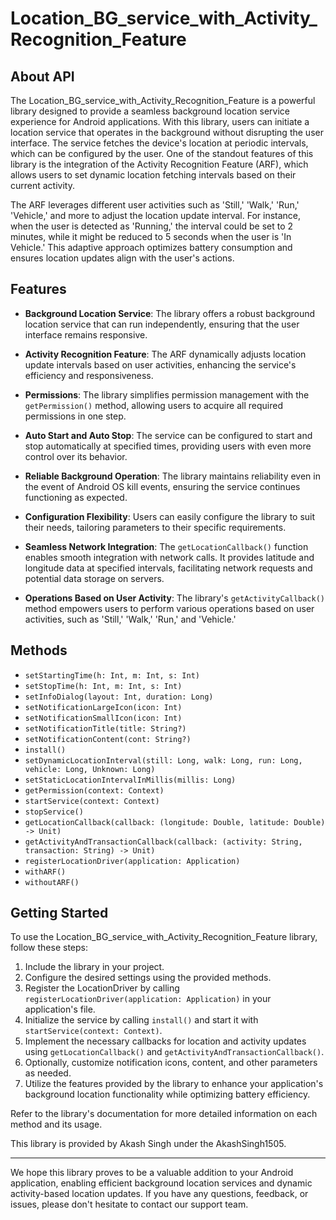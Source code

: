 # Location_BG_service_with_Activity_Recognition_Feature

## About API

The Location_BG_service_with_Activity_Recognition_Feature is a powerful library designed to provide a seamless background location service experience for Android applications. With this library, users can initiate a location service that operates in the background without disrupting the user interface. The service fetches the device's location at periodic intervals, which can be configured by the user. One of the standout features of this library is the integration of the Activity Recognition Feature (ARF), which allows users to set dynamic location fetching intervals based on their current activity.

The ARF leverages different user activities such as 'Still,' 'Walk,' 'Run,' 'Vehicle,' and more to adjust the location update interval. For instance, when the user is detected as 'Running,' the interval could be set to 2 minutes, while it might be reduced to 5 seconds when the user is 'In Vehicle.' This adaptive approach optimizes battery consumption and ensures location updates align with the user's actions.

## Features

- **Background Location Service**: The library offers a robust background location service that can run independently, ensuring that the user interface remains responsive.

- **Activity Recognition Feature**: The ARF dynamically adjusts location update intervals based on user activities, enhancing the service's efficiency and responsiveness.

- **Permissions**: The library simplifies permission management with the `getPermission()` method, allowing users to acquire all required permissions in one step.

- **Auto Start and Auto Stop**: The service can be configured to start and stop automatically at specified times, providing users with even more control over its behavior.

- **Reliable Background Operation**: The library maintains reliability even in the event of Android OS kill events, ensuring the service continues functioning as expected.

- **Configuration Flexibility**: Users can easily configure the library to suit their needs, tailoring parameters to their specific requirements.

- **Seamless Network Integration**: The `getLocationCallback()` function enables smooth integration with network calls. It provides latitude and longitude data at specified intervals, facilitating network requests and potential data storage on servers.

- **Operations Based on User Activity**: The library's `getActivityCallback()` method empowers users to perform various operations based on user activities, such as 'Still,' 'Walk,' 'Run,' and 'Vehicle.'

## Methods

- `setStartingTime(h: Int, m: Int, s: Int)`
- `setStopTime(h: Int, m: Int, s: Int)`
- `setInfoDialog(layout: Int, duration: Long)`
- `setNotificationLargeIcon(icon: Int)`
- `setNotificationSmallIcon(icon: Int)`
- `setNotificationTitle(title: String?)`
- `setNotificationContent(cont: String?)`
- `install()`
- `setDynamicLocationInterval(still: Long, walk: Long, run: Long, vehicle: Long, Unknown: Long)`
- `setStaticLocationIntervalInMillis(millis: Long)`
- `getPermission(context: Context)`
- `startService(context: Context)`
- `stopService()`
- `getLocationCallback(callback: (longitude: Double, latitude: Double) -> Unit)`
- `getActivityAndTransactionCallback(callback: (activity: String, transaction: String) -> Unit)`
- `registerLocationDriver(application: Application)`
- `withARF()`
- `withoutARF()`

## Getting Started

To use the Location_BG_service_with_Activity_Recognition_Feature library, follow these steps:

1. Include the library in your project.
2. Configure the desired settings using the provided methods.
3. Register the LocationDriver by calling `registerLocationDriver(application: Application)` in your application's file.
4. Initialize the service by calling `install()` and start it with `startService(context: Context)`.
5. Implement the necessary callbacks for location and activity updates using `getLocationCallback()` and `getActivityAndTransactionCallback()`.
6. Optionally, customize notification icons, content, and other parameters as needed.
7. Utilize the features provided by the library to enhance your application's background location functionality while optimizing battery efficiency.

Refer to the library's documentation for more detailed information on each method and its usage.


This library is provided by Akash Singh under the AkashSingh1505.

---

We hope this library proves to be a valuable addition to your Android application, enabling efficient background location services and dynamic activity-based location updates. If you have any questions, feedback, or issues, please don't hesitate to contact our support team.
